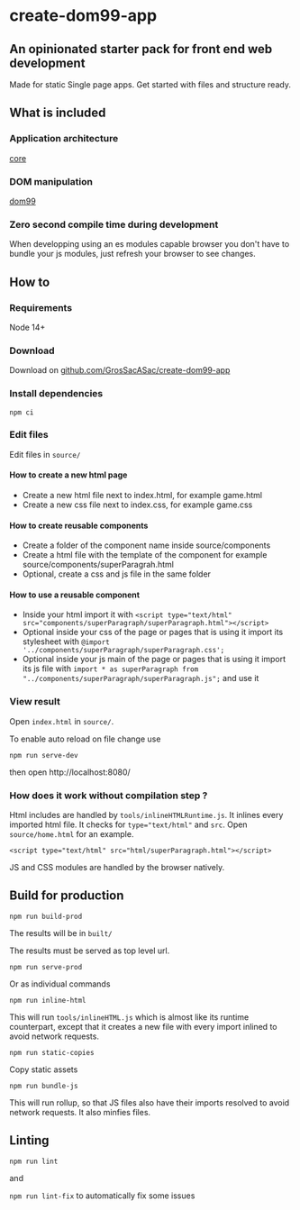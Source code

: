 # create-dom99-app

## An opinionated starter pack for front end web development

Made for static Single page apps. Get started with files and structure ready.


## What is included



### Application architecture

[core](https://github.com/mauriciosoares/core.js)

### DOM manipulation

[dom99](https://dom99.now.sh/)



### Zero second compile time during development

When developping using an es modules capable browser you don't have to bundle your js modules, just refresh your browser to see changes.

## How to

### Requirements

Node 14+

### Download

Download on [github.com/GrosSacASac/create-dom99-app](https://github.com/GrosSacASac/create-dom99-app/archive/master.zip)


### Install dependencies

`npm ci`

### Edit files

Edit files in `source/`

#### How to create a new html page

 * Create a new html file next to index.html, for example game.html
 * Create a new css file next to index.css, for example game.css

#### How to create reusable components

 * Create a folder of the component name inside source/components
 * Create a html file with the template of the component for example  source/components/superParagrah.html
 * Optional, create a css and js file in the same folder

#### How to use a reusable component

 * Inside your html import it with `<script type="text/html" src="components/superParagraph/superParagraph.html"></script>`
 * Optional inside your css of the page or pages that is using it import its stylesheet with `@import '../components/superParagraph/superParagraph.css';`
 * Optional inside your js main of the page or pages that is using it import its js file with `import * as superParagraph from "../components/superParagraph/superParagraph.js";` and use it

### View result

Open `index.html` in `source/`.


To enable auto reload on file change use 


`npm run serve-dev`

then open http://localhost:8080/

### How does it work without compilation step ?

Html includes are handled by `tools/inlineHTMLRuntime.js`. It inlines every imported html file.  It checks for `type="text/html"` and `src`. Open `source/home.html` for an example.

```
<script type="text/html" src="html/superParagraph.html"></script>
```

JS and CSS modules are handled by the browser natively.

## Build for production

`npm run build-prod`

The results will be in `built/`

The results must be served as top level url.

`npm run serve-prod`

Or as individual commands

`npm run inline-html`

This will run `tools/inlineHTML.js` which is almost like its runtime counterpart, except that it creates a new file with every import inlined to avoid network requests.

`npm run static-copies`

Copy static assets

`npm run bundle-js`

This will run rollup, so that JS files also have their imports resolved to avoid network requests. It also minfies files.

## Linting


`npm run lint`

and

`npm run lint-fix` to automatically fix some issues
 

